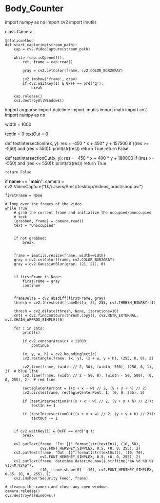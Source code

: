 # Body_Counter



import numpy as np
import cv2
import imutils


class Camera:

    @staticmethod
    def start_capturing(stream_path):
        cap = cv2.VideoCapture(stream_path)

        while (cap.isOpened()):
            ret, frame = cap.read()

            gray = cv2.cvtColor(frame, cv2.COLOR_BGR2GRAY)

            cv2.imshow('frame', gray)
            if cv2.waitKey(1) & 0xFF == ord('q'):
                break

        cap.release()
        cv2.destroyAllWindows()


import argparse
import datetime
import imutils
import math
import cv2
import numpy as np


width = 1000

textIn = 0
textOut = 0

def testIntersectionIn(x, y):
    res = -450 * x + 450* y + 157500
    if ((res >= -550) and (res < 550)):
        print(str(res))
        return True
    return False


def testIntersectionOut(x, y):
    res = -450 * x + 400 * y + 180000
    if ((res >= -550) and (res <= 550)):
        print(str(res))
        return True

    return False


if __name__ == "__main__":
    camera = cv2.VideoCapture("D://Users/Amit/Desktop/Videos_pract/shop.avi")

    firstFrame = None

    # loop over the frames of the video
    while True:
        # grab the current frame and initialize the occupied/unoccupied
        # text
        (grabbed, frame) = camera.read()
        text = "Unoccupied"


        if not grabbed:
            break


        frame = imutils.resize(frame, width=width)
        gray = cv2.cvtColor(frame, cv2.COLOR_BGR2GRAY)
        gray = cv2.GaussianBlur(gray, (21, 21), 0)


        if firstFrame is None:
            firstFrame = gray
            continue


        frameDelta = cv2.absdiff(firstFrame, gray)
        thresh = cv2.threshold(frameDelta, 25, 255, cv2.THRESH_BINARY)[1]

        thresh = cv2.dilate(thresh, None, iterations=10)
        cnts = cv2.findContours(thresh.copy(), cv2.RETR_EXTERNAL, cv2.CHAIN_APPROX_SIMPLE)[0]

        for c in cnts:
            print(c)

            if cv2.contourArea(c) < 12000:
                continue

            (x, y, w, h) = cv2.boundingRect(c)
            cv2.rectangle(frame, (x, y), (x + w, y + h), (255, 0, 0), 2)

            cv2.line(frame, (width // 2, 50), (width, 500), (250, 0, 1), 2)  # blue line
            cv2.line(frame, (width // 2 - 50, 0), (width - 50, 500), (0, 0, 255), 2)  # red line

            rectagleCenterPont = ((x + x + w) // 2, (y + y + h) // 2)
            cv2.circle(frame, rectagleCenterPont, 1, (0, 0, 255), 5)

            if (testIntersectionIn((x + x + w) // 2, (y + y + h) // 2)):
                textIn += 1

            if (testIntersectionOut((x + x + w) // 2, (y + y + h) // 2)):
                textOut += 1


        if cv2.waitKey(1) & 0xFF == ord('q'):
            break

        cv2.putText(frame, "In: {}".format(str(textIn)), (10, 50),
                    cv2.FONT_HERSHEY_SIMPLEX, 0.5, (0, 0, 255), 2)
        cv2.putText(frame, "Out: {}".format(str(textOut)), (10, 70),
                    cv2.FONT_HERSHEY_SIMPLEX, 0.5, (0, 0, 255), 2)
        cv2.putText(frame, datetime.datetime.now().strftime("%A %d %B %Y %I:%M:%S%p"),
                    (10, frame.shape[0] - 10), cv2.FONT_HERSHEY_SIMPLEX, 0.35, (0, 0, 255), 1)
        cv2.imshow("Security Feed", frame)

    # cleanup the camera and close any open windows
    camera.release()
    cv2.destroyAllWindows()

